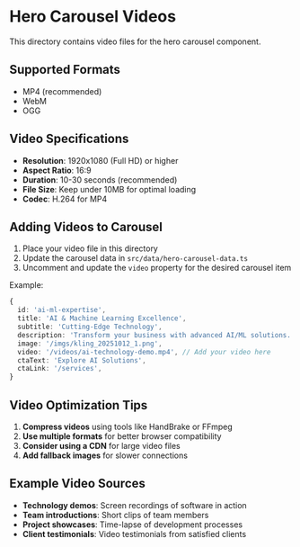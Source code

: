 # Hero Carousel Videos

This directory contains video files for the hero carousel component.

## Supported Formats

- MP4 (recommended)
- WebM
- OGG

## Video Specifications

- **Resolution**: 1920x1080 (Full HD) or higher
- **Aspect Ratio**: 16:9
- **Duration**: 10-30 seconds (recommended)
- **File Size**: Keep under 10MB for optimal loading
- **Codec**: H.264 for MP4

## Adding Videos to Carousel

1. Place your video file in this directory
2. Update the carousel data in `src/data/hero-carousel-data.ts`
3. Uncomment and update the `video` property for the desired carousel item

Example:

```typescript
{
  id: 'ai-ml-expertise',
  title: 'AI & Machine Learning Excellence',
  subtitle: 'Cutting-Edge Technology',
  description: 'Transform your business with advanced AI/ML solutions...',
  image: '/imgs/kling_20251012_1.png',
  video: '/videos/ai-technology-demo.mp4', // Add your video here
  ctaText: 'Explore AI Solutions',
  ctaLink: '/services',
}
```

## Video Optimization Tips

1. **Compress videos** using tools like HandBrake or FFmpeg
2. **Use multiple formats** for better browser compatibility
3. **Consider using a CDN** for large video files
4. **Add fallback images** for slower connections

## Example Video Sources

- **Technology demos**: Screen recordings of software in action
- **Team introductions**: Short clips of team members
- **Project showcases**: Time-lapse of development processes
- **Client testimonials**: Video testimonials from satisfied clients
